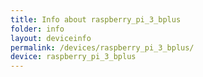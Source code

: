 ```yaml
---
title: Info about raspberry_pi_3_bplus
folder: info
layout: deviceinfo
permalink: /devices/raspberry_pi_3_bplus/
device: raspberry_pi_3_bplus
---
```

